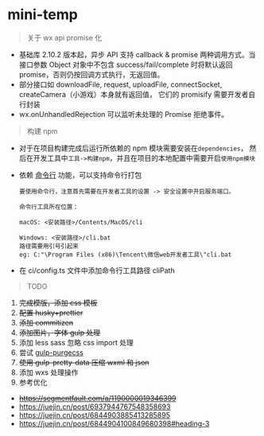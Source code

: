 # mini-temp

> 关于 wx api promise 化

- 基础库 2.10.2 版本起，异步 API 支持 callback & promise 两种调用方式。当接口参数 Object 对象中不包含 success/fail/complete 时将默认返回 promise，否则仍按回调方式执行，无返回值。
- 部分接口如 downloadFile, request, uploadFile, connectSocket, createCamera（小游戏）本身就有返回值， 它们的 promisify 需要开发者自行封装
- wx.onUnhandledRejection 可以监听未处理的 Promise 拒绝事件。

> 构建 npm

- 对于在项目构建完成后运行所依赖的 npm 模块需要安装在`dependencies`，
  然后在开发工具中`工具->构建npm`，并且在项目的本地配置中需要开启`使用npm模块`
- 依赖 [命令行](https://developers.weixin.qq.com/miniprogram/dev/devtools/cli.html) 功能，可以支持命令行打包

  ```
  要使用命令行，注意首先需要在开发者工具的设置 -> 安全设置中开启服务端口。

  命令行工具所在位置：

  macOS: <安装路径>/Contents/MacOS/cli

  Windows: <安装路径>/cli.bat
  路径需要用引号引起来
  eg: C:"\Program Files (x86)\Tencent\微信web开发者工具\"cli.bat
  ```

- 在 ci/config.ts 文件中添加命令行工具路径 cliPath

> TODO

1. ~~完成模版，添加 css 模板~~
2. ~~配置 husky+prettier~~
3. ~~添加 commitizen~~
4. ~~添加图片，字体 gulp 处理~~
5. 添加 less sass 忽略 css import 处理
6. 尝试 [gulp-purgecss](https://purgecss.com/plugins/gulp.html#installation)
7. ~~使用 gulp-pretty-data 压缩 wxml 和 json~~
8. 添加 wxs 处理操作
9. 参考优化

- ~~https://segmentfault.com/a/1190000019346399~~
- https://juejin.cn/post/6937944767548358693
- https://juejin.cn/post/6844903885413285895
- https://juejin.cn/post/6844904100849680398#heading-3
